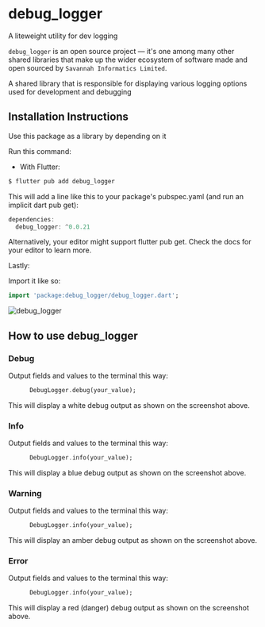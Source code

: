 # debug_logger

A liteweight utility for dev logging

`debug_logger` is an open source project &mdash; it's one among many other shared libraries that make up the wider ecosystem of software made and open sourced by `Savannah Informatics Limited`.

A shared library that is responsible for displaying various logging options used for development and debugging

## Installation Instructions

Use this package as a library by depending on it

Run this command:

- With Flutter:

```dart
$ flutter pub add debug_logger
```

This will add a line like this to your package's pubspec.yaml (and run an implicit dart pub get):

```dart
dependencies:
  debug_logger: ^0.0.21
```

Alternatively, your editor might support flutter pub get. Check the docs for your editor to learn more.

Lastly:

Import it like so:

```dart
import 'package:debug_logger/debug_logger.dart';
```

![debug_logger](https://user-images.githubusercontent.com/53440762/121340163-f702de80-c927-11eb-9ad8-f201939006a7.png)

## How to use debug_logger

### Debug

Output fields and values to the terminal this way:

```dart
      DebugLogger.debug(your_value);
```

This will display a white debug output as shown on the screenshot above.

### Info

Output fields and values to the terminal this way:

```dart
      DebugLogger.info(your_value);
```

This will display a blue debug output as shown on the screenshot above.

### Warning

Output fields and values to the terminal this way:

```dart
      DebugLogger.info(your_value);
```

This will display an amber debug output as shown on the screenshot above.

### Error

Output fields and values to the terminal this way:

```dart
      DebugLogger.info(your_value);
```

This will display a red (danger) debug output as shown on the screenshot above.
